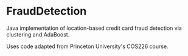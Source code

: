 # FraudDetection
Java implementation of location-based credit card fraud detection via clustering and AdaBoost.



Uses code adapted from Princeton University's COS226 course.
